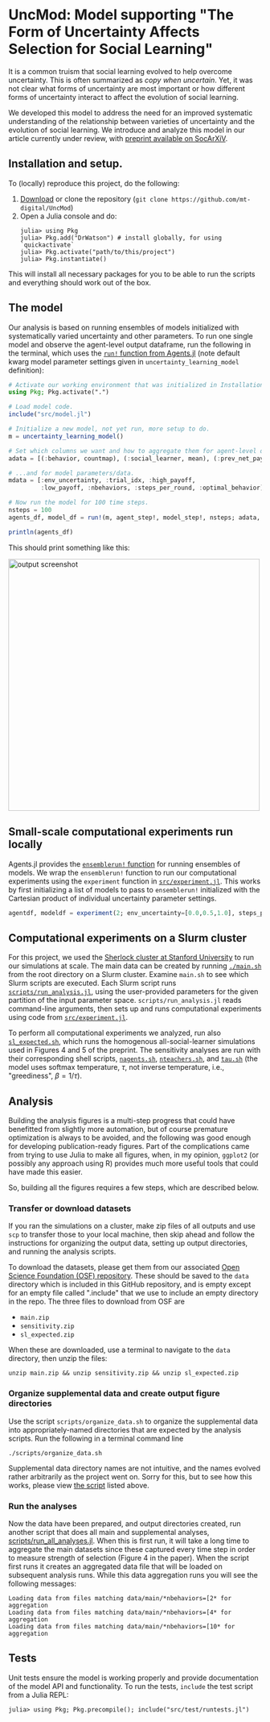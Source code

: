 # UncMod: Model supporting "The Form of Uncertainty Affects Selection for Social Learning"

It is a common truism that social learning evolved to help overcome uncertainty. This is
often summarized as _copy when uncertain_. Yet, it was not clear
what forms of uncertainty are most important or how different forms of
uncertainty interact to affect the evolution of social learning. 

We developed this model to address the need for an improved systematic
understanding of the relationship between varieties of uncertainty and the
evolution of social learning. We introduce and analyze this model in our article
currently under review, with [preprint available on SocArXiV](https://osf.io/preprints/socarxiv/brqmn/).


## Installation and setup.

To (locally) reproduce this project, do the following:

1. [Download](https://github.com/mt-digital/UncMod/archive/refs/heads/main.zip) 
or clone the repository (`git clone https://github.com/mt-digital/UncMod`)
2. Open a Julia console and do:
   ```
   julia> using Pkg
   julia> Pkg.add("DrWatson") # install globally, for using `quickactivate`
   julia> Pkg.activate("path/to/this/project")
   julia> Pkg.instantiate()
   ```

This will install all necessary packages for you to be able to run the scripts and
everything should work out of the box.


## The model

Our analysis is based on running ensembles of models initialized with systematically varied uncertainty and other parameters.
To run one single model and observe the agent-level output dataframe, run the following in the terminal, which uses the [`run!` function from Agents.jl](https://juliadynamics.github.io/Agents.jl/stable/tutorial/#Agents.run!) (note default kwarg model parameter settings given in `uncertainty_learning_model` definition):

```julia
# Activate our working environment that was initialized in Installation steps above.
using Pkg; Pkg.activate(".")

# Load model code.
include("src/model.jl")

# Initialize a new model, not yet run, more setup to do.
m = uncertainty_learning_model()

# Set which columns we want and how to aggregate them for agent-level data...
adata = [(:behavior, countmap), (:social_learner, mean), (:prev_net_payoff, mean)]

# ...and for model parameters/data.
mdata = [:env_uncertainty, :trial_idx, :high_payoff,
         :low_payoff, :nbehaviors, :steps_per_round, :optimal_behavior]

# Now run the model for 100 time steps.
nsteps = 100
agents_df, model_df = run!(m, agent_step!, model_step!, nsteps; adata, mdata)

println(agents_df)
```

This should print something like this:

<img width="500" alt="output screenshot" src="https://user-images.githubusercontent.com/2425472/197694394-d9d0d6bc-347e-42bc-b636-0cc7b9ab2d84.png">


## Small-scale computational experiments run locally

Agents.jl provides the [`ensemblerun!` function](https://juliadynamics.github.io/Agents.jl/stable/tutorial/#Agents.ensemblerun!) for running ensembles of models. We wrap the `ensemblerun!` function to run our computational experiments using the `experiment` function in [`src/experiment.jl`](src/experiment.jl). This works by first initializing a list of models to pass to `ensemblerun!` initialized with the Cartesian product of individual uncertainty parameter settings.

```julia
agentdf, modeldf = experiment(2; env_uncertainty=[0.0,0.5,1.0], steps_per_round=[1,2])
```

## Computational experiments on a Slurm cluster

For this project, we used the [Sherlock cluster at Stanford University](https://www.sherlock.stanford.edu/) to
run our simulations at scale. The main data can be created by running [`./main.sh`](main.sh) from the root directory on
a Slurm cluster. Examine `main.sh` to see which Slurm scripts are executed. Each Slurm script runs
[`scripts/run_analysis.jl`](scripts/run_analysis.jl), using the user-provided parameters for the given partition of the input parameter space.
`scripts/run_analysis.jl` reads command-line arguments, then sets up and runs computational experiments using code from [`src/experiment.jl`](src/experiment.jl).

To perform all computational experiments we analyzed, run also [`sl_expected.sh`](sl_expected.sh), which runs the homogenous all-social-learner 
simulations used in Figures 4 and 5 of the preprint. The sensitivity analyses are run with their corresponding shell scripts, [`nagents.sh`](nagents.sh), [`nteachers.sh`](nteachers.sh), and [`tau.sh`](tau.sh) (the model uses softmax temperature, $\tau$, not inverse temperature, i.e., "greediness", $\beta = 1 / \tau$).


## Analysis

Building the analysis figures is a multi-step progress that could have
benefitted from slightly more automation, but of course premature optimization
is always to be avoided, and the following was good enough for developing
publication-ready figures. Part of the complications came from trying to use
Julia to make all figures, when, in my opinion, `ggplot2` (or possibly any
approach using R) provides much more useful tools that could have made this
easier.

So, building all the figures requires a few steps, which are described below.

### Transfer or download datasets

If you ran the simulations on a cluster, make zip files of all outputs and
use `scp` to transfer those to your local machine, then skip ahead and follow
the instructions for organizing the output data, setting up output directories,
and running the analysis scripts.

To download the datasets, please get them from our associated [Open Science Foundation (OSF)
repository](https://osf.io/8kf7s). These should be saved to the `data` directory
which is included in this GitHub repository, and is empty except for an empty
file called ".include" that we use to include an empty directory in the repo. 
The three files to download from OSF are

- `main.zip`
- `sensitivity.zip`
- `sl_expected.zip`

When these are downloaded, use a terminal to navigate to the `data` directory,
then unzip the files:

```
unzip main.zip && unzip sensitivity.zip && unzip sl_expected.zip
```

### Organize supplemental data and create output figure directories

Use the script `scripts/organize_data.sh` to organize the supplemental data into
appropriately-named directories that are expected by the analysis scripts. Run
the following in a terminal command line

```
./scripts/organize_data.sh
```

Supplemental data directory names are not intuitive, and the names evolved rather arbitrarily
as the project went on. Sorry for this, but to see how this works, 
please view [the script](scripts/organize_data.sh) listed above.

### Run the analyses

Now the data have been prepared, and output directories created, run
another script that does all main and supplemental analyses,
[scripts/run_all_analyses.jl](scripts/run_all_analyses.jl). When this is first
run, it will take a long time to aggregate the main datasets since these
captured every time step in order to measure strength of selection (Figure 4 in
the paper). When the script first runs it creates an aggregated data file that
will be loaded on subsequent analysis runs. While this data aggregation runs 
you will see the following messages:

```
Loading data from files matching data/main/*nbehaviors=[2* for aggregation
Loading data from files matching data/main/*nbehaviors=[4* for aggregation
Loading data from files matching data/main/*nbehaviors=[10* for aggregation
```


## Tests

Unit tests ensure the model is working properly and provide documentation of
the model API and functionality. To run the tests, `include` the test script from a
Julia REPL:

```
julia> using Pkg; Pkg.precompile(); include("src/test/runtests.jl")
```
